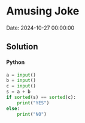 # Amusing Joke

Date: 2024-10-27 00:00:00

## Solution

#### Python
```python
a = input()
b = input()
c = input()
s = a + b
if sorted(s) == sorted(c):
    print("YES")
else:
    print("NO")
 ```